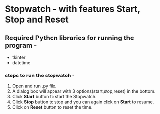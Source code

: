# Stopwatch - with features Start, Stop and Reset

## Required Python libraries for running the program -
- tkinter
- datetime 

### steps to run the stopwatch -
1. Open and run .py file.
2. A dialog box will appear with 3 options(start,stop,reset) in the bottom.
3. Click **Start** button to start the Stopwatch.
4. Click **Stop** button to stop and you can again click on **Start** to resume.
5. Click on **Reset** button to reset the time.
